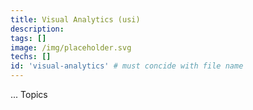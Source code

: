 ```yaml
---
title: Visual Analytics (usi)
description: 
tags: []
image: /img/placeholder.svg
techs: []
id: 'visual-analytics' # must concide with file name
---
```


... Topics